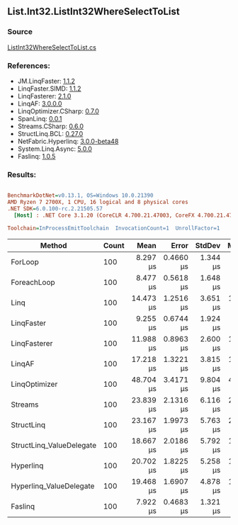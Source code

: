 ﻿## List.Int32.ListInt32WhereSelectToList

### Source
[ListInt32WhereSelectToList.cs](../LinqBenchmarks/List/Int32/ListInt32WhereSelectToList.cs)

### References:
- JM.LinqFaster: [1.1.2](https://www.nuget.org/packages/JM.LinqFaster/1.1.2)
- LinqFaster.SIMD: [1.1.2](https://www.nuget.org/packages/LinqFaster.SIMD/1.0.3)
- LinqFasterer: [2.1.0](https://www.nuget.org/packages/LinqFasterer/2.1.0)
- LinqAF: [3.0.0.0](https://www.nuget.org/packages/LinqAF/3.0.0.0)
- LinqOptimizer.CSharp: [0.7.0](https://www.nuget.org/packages/LinqOptimizer.CSharp/0.7.0)
- SpanLinq: [0.0.1](https://www.nuget.org/packages/SpanLinq/0.0.1)
- Streams.CSharp: [0.6.0](https://www.nuget.org/packages/Streams.CSharp/0.6.0)
- StructLinq.BCL: [0.27.0](https://www.nuget.org/packages/StructLinq/0.27.0)
- NetFabric.Hyperlinq: [3.0.0-beta48](https://www.nuget.org/packages/NetFabric.Hyperlinq/3.0.0-beta48)
- System.Linq.Async: [5.0.0](https://www.nuget.org/packages/System.Linq.Async/5.0.0)
- Faslinq: [1.0.5](https://www.nuget.org/packages/Faslinq/1.0.5)

### Results:
``` ini

BenchmarkDotNet=v0.13.1, OS=Windows 10.0.21390
AMD Ryzen 7 2700X, 1 CPU, 16 logical and 8 physical cores
.NET SDK=6.0.100-rc.2.21505.57
  [Host] : .NET Core 3.1.20 (CoreCLR 4.700.21.47003, CoreFX 4.700.21.47101), X64 RyuJIT DEBUG  [AttachedDebugger]

Toolchain=InProcessEmitToolchain  InvocationCount=1  UnrollFactor=1  

```
|                   Method | Count |      Mean |     Error |   StdDev |    Median |        Ratio | RatioSD | Allocated |
|------------------------- |------ |----------:|----------:|---------:|----------:|-------------:|--------:|----------:|
|                  ForLoop |   100 |  8.297 μs | 0.4660 μs | 1.344 μs |  8.200 μs |     baseline |         |     696 B |
|              ForeachLoop |   100 |  8.477 μs | 0.5618 μs | 1.648 μs |  8.200 μs | 1.05x slower |   0.27x |     696 B |
|                     Linq |   100 | 14.473 μs | 1.2516 μs | 3.651 μs | 13.250 μs | 1.77x slower |   0.51x |     896 B |
|               LinqFaster |   100 |  9.255 μs | 0.6744 μs | 1.924 μs |  8.700 μs | 1.15x slower |   0.30x |     920 B |
|             LinqFasterer |   100 | 11.988 μs | 0.8963 μs | 2.600 μs | 11.250 μs | 1.48x slower |   0.38x |   1,176 B |
|                   LinqAF |   100 | 17.218 μs | 1.3221 μs | 3.815 μs | 15.850 μs | 2.13x slower |   0.59x |     696 B |
|            LinqOptimizer |   100 | 48.704 μs | 3.4171 μs | 9.804 μs | 46.100 μs | 6.04x slower |   1.63x |   9,544 B |
|                  Streams |   100 | 23.839 μs | 2.1316 μs | 6.116 μs | 21.900 μs | 2.94x slower |   0.86x |   1,288 B |
|               StructLinq |   100 | 23.167 μs | 1.9973 μs | 5.763 μs | 21.900 μs | 2.84x slower |   0.76x |     984 B |
| StructLinq_ValueDelegate |   100 | 18.667 μs | 2.0186 μs | 5.792 μs | 16.300 μs | 2.31x slower |   0.80x |     840 B |
|                Hyperlinq |   100 | 20.702 μs | 1.8225 μs | 5.258 μs | 19.700 μs | 2.56x slower |   0.73x |     760 B |
|  Hyperlinq_ValueDelegate |   100 | 19.468 μs | 1.6907 μs | 4.878 μs | 19.750 μs | 2.40x slower |   0.68x |     760 B |
|                  Faslinq |   100 |  7.922 μs | 0.4683 μs | 1.321 μs |  7.700 μs | 1.08x faster |   0.24x |     648 B |
